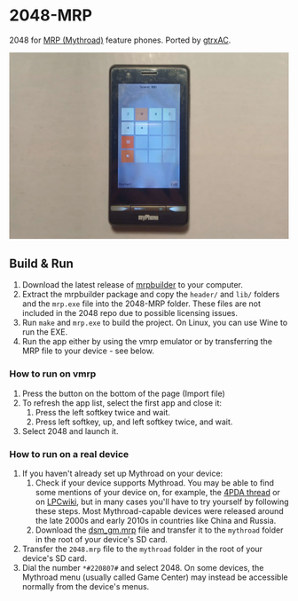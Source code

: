 2048-MRP
========

2048 for [MRP (Mythroad)](https://lpcwiki.miraheze.org/wiki/Mythroad) feature phones. Ported by [gtrxAC](https://github.com/gtrxAC).

![](../image/2048-MRP-myPhone-8870-Photo.jpg)

## Build & Run

1. Download the latest release of [mrpbuilder](https://github.com/vmrp/mrpbuilder/releases/latest) to your computer.
2. Extract the mrpbuilder package and copy the `header/` and `lib/` folders and the `mrp.exe` file into the 2048-MRP folder. These files are not included in the 2048 repo due to possible licensing issues.
3. Run `make` and `mrp.exe` to build the project. On Linux, you can use Wine to run the EXE.
4. Run the app either by using the vmrp emulator or by transferring the MRP file to your device - see below.

### How to run on vmrp

1. Press the button on the bottom of the page (Import file)
2. To refresh the app list, select the first app and close it:
    1. Press the left softkey twice and wait.
    2. Press left softkey, up, and left softkey twice, and wait.
3. Select 2048 and launch it.

### How to run on a real device

1. If you haven't already set up Mythroad on your device:
    1. Check if your device supports Mythroad. You may be able to find some mentions of your device on, for example, the [4PDA thread](https://4pda.to/forum/index.php?showtopic=501783) or on [LPCwiki](https://lpcwiki.miraheze.org/wiki/Main_Page), but in many cases you'll have to try yourself by following these steps. Most Mythroad-capable devices were released around the late 2000s and early 2010s in countries like China and Russia.
    2. Download the [dsm_gm.mrp](https://github.com/vmrp/mythroad/raw/refs/heads/master/DSM_GM.mrp) file and transfer it to the `mythroad` folder in the root of your device's SD card.
2. Transfer the `2048.mrp` file to the `mythroad` folder in the root of your device's SD card.
3. Dial the number `*#220807#` and select 2048. On some devices, the Mythroad menu (usually called Game Center) may instead be accessible normally from the device's menus.